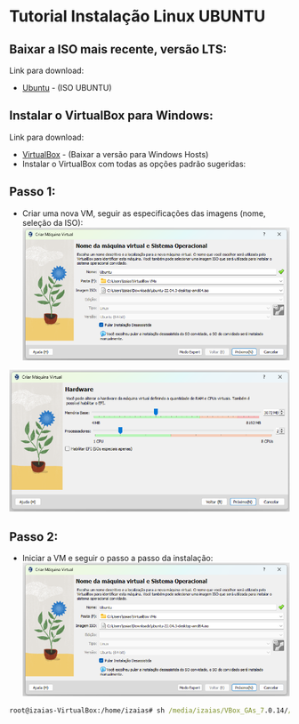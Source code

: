 # Tutorial Instalação Linux UBUNTU

## Baixar a ISO mais recente, versão LTS:
Link para download:
- [Ubuntu](https://ubuntu.com/download/desktop) - (ISO UBUNTU)

## Instalar o VirtualBox para Windows:
Link para download:
- [VirtualBox](https://www.virtualbox.org/wiki/Downloads) - (Baixar a versão para Windows Hosts)
- Instalar o VirtualBox com todas as opções padrão sugeridas: 

## Passo 1:
- Criar uma nova VM, seguir as especificações das imagens (nome, seleção da ISO):  
![image](img/criar-vm.png)  
 
![image](img/hardware.png)  

## Passo 2:
- Iniciar a VM e seguir o passo a passo da instalação:  
![image](img/criar-vm.png)

```cmd
root@izaias-VirtualBox:/home/izaias# sh /media/izaias/VBox_GAs_7.0.14//VBoxLinuxAdditions.run
```
